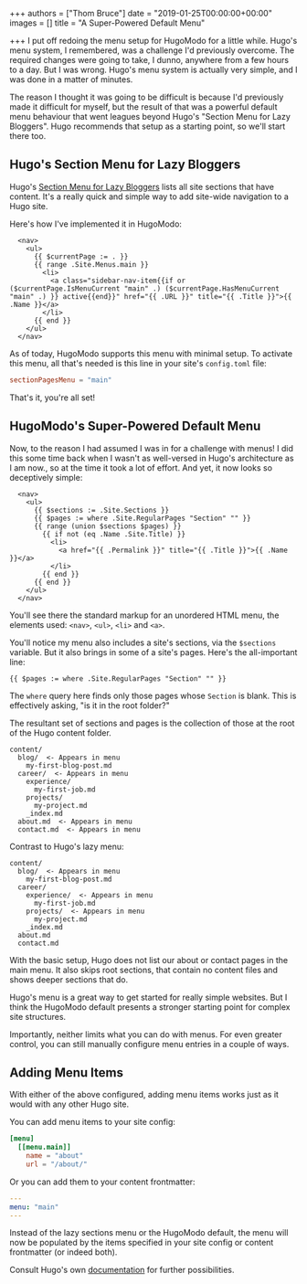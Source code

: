+++
authors = ["Thom Bruce"]
date = "2019-01-25T00:00:00+00:00"
images = []
title = "A Super-Powered Default Menu"

+++
I put off redoing the menu setup for HugoModo for a little while. Hugo's menu system, I remembered, was a challenge I'd previously overcome. The required changes were going to take, I dunno, anywhere from a few hours to a day. But I was wrong. Hugo's menu system is actually very simple, and I was done in a matter of minutes.

The reason I thought it was going to be difficult is because I'd previously made it difficult for myself, but the result of that was a powerful default menu behaviour that went leagues beyond Hugo's "Section Menu for Lazy Bloggers". Hugo recommends that setup as a starting point, so we'll start there too.

## Hugo's Section Menu for Lazy Bloggers

Hugo's [Section Menu for Lazy Bloggers](https://gohugo.io/templates/menu-templates/#section-menu-for-lazy-bloggers "Hugo's Default Menu") lists all site sections that have content. It's a really quick and simple way to add site-wide navigation to a Hugo site.

Here's how I've implemented it in HugoModo:

``` go-html-template
  <nav>
    <ul>
      {{ $currentPage := . }}
      {{ range .Site.Menus.main }}
        <li>
          <a class="sidebar-nav-item{{if or ($currentPage.IsMenuCurrent "main" .) ($currentPage.HasMenuCurrent "main" .) }} active{{end}}" href="{{ .URL }}" title="{{ .Title }}">{{ .Name }}</a>
        </li>
      {{ end }}
    </ul>
  </nav>
```

As of today, HugoModo supports this menu with minimal setup. To activate this menu, all that's needed is this line in your site's `config.toml` file:

```toml
sectionPagesMenu = "main"
```

That's it, you're all set!

## HugoModo's Super-Powered Default Menu

Now, to the reason I had assumed I was in for a challenge with menus! I did this some time back when I wasn't as well-versed in Hugo's architecture as I am now., so at the time it took a lot of effort. And yet, it now looks so deceptively simple:

``` go-html-template
  <nav>
    <ul>
      {{ $sections := .Site.Sections }}
      {{ $pages := where .Site.RegularPages "Section" "" }}
      {{ range (union $sections $pages) }}
        {{ if not (eq .Name .Site.Title) }}
          <li>
            <a href="{{ .Permalink }}" title="{{ .Title }}">{{ .Name }}</a>
          </li>
        {{ end }}
      {{ end }}
    </ul>
  </nav>
```

You'll see there the standard markup for an unordered HTML menu, the elements used: `<nav>`, `<ul>`, `<li>` and `<a>`.

You'll notice my menu also includes a site's sections, via the `$sections` variable. But it also brings in some of a site's pages. Here's the all-important line:

``` go-html-template
{{ $pages := where .Site.RegularPages "Section" "" }}
```

The `where` query here finds only those pages whose `Section` is blank. This is effectively asking, "is it in the root folder?"

The resultant set of sections and pages is the collection of those at the root of the Hugo content folder.

```
content/
  blog/  <- Appears in menu
    my-first-blog-post.md
  career/  <- Appears in menu
    experience/
      my-first-job.md
    projects/
      my-project.md
    _index.md
  about.md  <- Appears in menu
  contact.md  <- Appears in menu
```

Contrast to Hugo's lazy menu:

```
content/
  blog/	 <- Appears in menu
    my-first-blog-post.md
  career/
    experience/  <- Appears in menu
      my-first-job.md
    projects/  <- Appears in menu
      my-project.md
    _index.md
  about.md
  contact.md
```

With the basic setup, Hugo does not list our about or contact pages in the main menu. It also skips root sections, that contain no content files and shows deeper sections that do.

Hugo's menu is a great way to get started for really simple websites. But I think the HugoModo default presents a stronger starting point for complex site structures.

Importantly, neither limits what you can do with menus. For even greater control, you can still manually configure menu entries in a couple of ways.

## Adding Menu Items

With either of the above configured, adding menu items works just as it would with any other Hugo site.

You can add menu items to your site config:

```toml
[menu]
  [[menu.main]]
    name = "about"
    url = "/about/"
```

Or you can add them to your content frontmatter:

```yaml
---
menu: "main"
---
```

Instead of the lazy sections menu or the HugoModo default, the menu will now be populated by the items specified in your site config or content frontmatter (or indeed both).

Consult Hugo's own [documentation](https://gohugo.io/content-management/menus/ "Hugo's Menu Documentation") for further possibilities.
